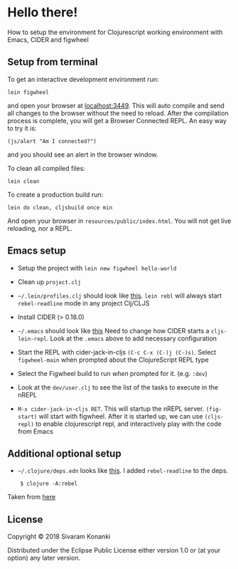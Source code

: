 # Hello there!

How to setup the environment for Clojurescript working environment with Emacs, CIDER and figwheel

## Setup from terminal

To get an interactive development environment run:

    lein figwheel

and open your browser at [localhost:3449](http://localhost:3449/).
This will auto compile and send all changes to the browser without the
need to reload. After the compilation process is complete, you will
get a Browser Connected REPL. An easy way to try it is:

    (js/alert "Am I connected?")

and you should see an alert in the browser window.

To clean all compiled files:

    lein clean

To create a production build run:

    lein do clean, cljsbuild once min

And open your browser in `resources/public/index.html`. You will not
get live reloading, nor a REPL. 

## Emacs setup

- Setup the project with `lein new figwheel hello-world`

- Clean up `project.clj`

- `~/.lein/profiles.clj` should look like [this](https://gist.github.com/sivakon/cba425ee1b2809d47c1e43001e1f1e63). `lein rebl` will always start `rebel-readline` mode in any project Clj/CLJS

- Install CIDER (> 0.18.0)

- `~/.emacs` should look like [this](https://gist.github.com/sivakon/8ce7e20f44f6c85f46714b61549080bd)
Need to change how CIDER starts a `cljs-lein-repl`. Look at the `.emacs` above to add necessary configuration

- Start the REPL with cider-jack-in-cljs `(C-c C-x (C-)j (C-)s)`. Select `figwheel-main` when prompted about the ClojureScript REPL type

- Select the Figwheel build to run *when* prompted for it. (e.g. `:dev`)

- Look at the `dev/user.clj` to see the list of the tasks to execute in the nREPL

- `M-x cider-jack-in-cljs RET`. This will startup the nREPL server. `(fig-start)` will start with figwheel. After it is started up, we can use `(cljs-repl)` to enable clojurescript repl, and interactively play with the code from Emacs

## Additional optional setup

- `~/.clojure/deps.edn` looks like [this](https://gist.github.com/sivakon/49443c243109c8398e79a32d0d5b45f8). I added `rebel-readline` to the deps.

```
	$ clojure -A:rebel
```
Taken from [here](https://github.com/bhauman/rebel-readline)

## License

Copyright © 2018 Sivaram Konanki

Distributed under the Eclipse Public License either version 1.0 or (at your option) any later version.
